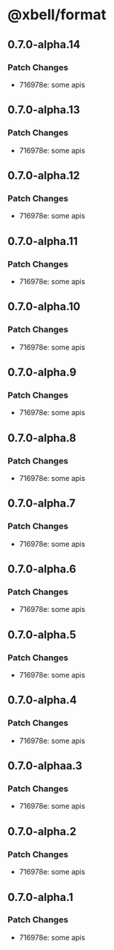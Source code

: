 # @xbell/format

## 0.7.0-alpha.14

### Patch Changes

- 716978e: some apis

## 0.7.0-alpha.13

### Patch Changes

- 716978e: some apis

## 0.7.0-alpha.12

### Patch Changes

- 716978e: some apis

## 0.7.0-alpha.11

### Patch Changes

- 716978e: some apis

## 0.7.0-alpha.10

### Patch Changes

- 716978e: some apis

## 0.7.0-alpha.9

### Patch Changes

- 716978e: some apis

## 0.7.0-alpha.8

### Patch Changes

- 716978e: some apis

## 0.7.0-alpha.7

### Patch Changes

- 716978e: some apis

## 0.7.0-alpha.6

### Patch Changes

- 716978e: some apis

## 0.7.0-alpha.5

### Patch Changes

- 716978e: some apis

## 0.7.0-alpha.4

### Patch Changes

- 716978e: some apis

## 0.7.0-alphaa.3

### Patch Changes

- 716978e: some apis

## 0.7.0-alpha.2

### Patch Changes

- 716978e: some apis

## 0.7.0-alpha.1

### Patch Changes

- 716978e: some apis
